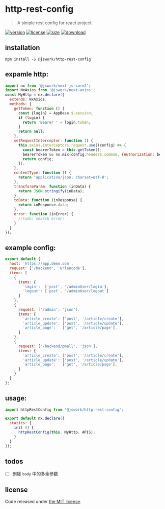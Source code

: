 # http-rest-config
> A simple rest config for react project.

[![version][version-image]][version-url]
[![license][license-image]][license-url]
[![size][size-image]][size-url]
[![download][download-image]][download-url]

## installation
```shell
npm install -S @jswork/http-rest-config
```

## expamle http:
```js
import nx from '@jswork/next-js-core2';
import NxAxios from '@jswork/next-axios';
const MyHttp = nx.declare({
  extends: NxAxios,
  methods: {
    getToken: function () {
      const {login} = AppBase.$.session;
      if (login) {
        return 'Bearer ' + login.token;
      }
      return null;
    },
    setRequestInterceptor: function () {
      this.axios.interceptors.request.use((config) => {
        const bearerToken = this.getToken();
        bearerToken && nx.mix(config.headers.common, {Authorization: bearerToken});
        return config;
      });
    },
    contentType: function () {
      return 'application/json; charset=utf-8';
    },
    transformParam: function (inData) {
      return JSON.stringify(inData);
    },
    toData: function (inResponse) {
      return inResponse.data;
    },
    error: function (inError) {
      //todo: search error:
    }
  }
});
```

## example config:
```js
export default {
  host: 'https://app.demo.com',
  request: ['/backend', 'urlencode'],
  items: [
    {
      items: {
        'login':  ['post', '/adminUser/login'],
        'logout': ['post', '/adminUser/logout']
      }
    },
    {
      request: ['/admin', 'json'],
      items: {
        'article_create': ['post', '/article/create'],
        'article_update': ['post', '/article/update'],
        'article_page':   ['get', '/article/page'],
      }
    },
    {
      request: ['/backend/pmall', 'json'],
      items: {
        'article_create': ['post', '/article/create'],
        'article_update': ['post', '/article/update'],
        'article_page':   ['get', '/article/page'],
      }
    }
  ]
};
```

## usage:
```js
import httpRestConfig from '@jswork/http-rest-config';

export default nx.declare({
  statics: {
    init () {
      httpRestConfig(this, MyHttp, APIS);
    }
  }
});
```

## todos
- [ ] 删除 `body` 中的多余参数

## license
Code released under [the MIT license](https://github.com/afeiship/http-rest-config/blob/master/LICENSE.txt).

[version-image]: https://img.shields.io/npm/v/@jswork/http-rest-config
[version-url]: https://npmjs.org/package/@jswork/http-rest-config

[license-image]: https://img.shields.io/npm/l/@jswork/http-rest-config
[license-url]: https://github.com/afeiship/http-rest-config/blob/master/LICENSE.txt

[size-image]: https://img.shields.io/bundlephobia/minzip/@jswork/http-rest-config
[size-url]: https://github.com/afeiship/http-rest-config/blob/master/dist/http-rest-config.min.js

[download-image]: https://img.shields.io/npm/dm/@jswork/http-rest-config
[download-url]: https://www.npmjs.com/package/@jswork/http-rest-config
